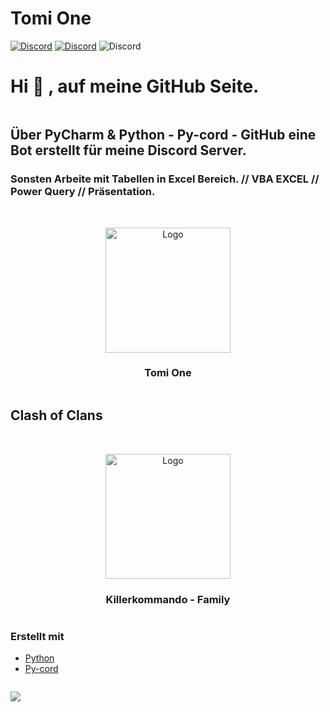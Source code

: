 # Tomi One

[![Discord](https://img.shields.io/discord/980461610948771911?color=blue&label=Discord&logo=discord&logoColor=white&style=for-the-badge)](https://discord.gg/tomione)
[![Discord](https://img.shields.io/discord/730390436442538024?color=blue&label=Discord&logo=discord&logoColor=white&style=for-the-badge)](https://discord.gg/killerkommando)
![Discord](https://img.shields.io/discord/?color=blue&label=Discord&logo=discord&logoColor=white&style=for-the-badge)

# Hi 👋 , auf meine GitHub Seite.

```yaml

```
## Über PyCharm & Python - Py-cord - GitHub eine Bot erstellt für meine Discord Server.

### Sonsten Arbeite mit Tabellen in Excel Bereich. // VBA EXCEL // Power Query // Präsentation.

```yaml

```


<!-- PROJECT LOGO -->

<br />
<div align="center"> 
 <img src="https://images-ext-2.discordapp.net/external/_PhoAFWdZnDwKm403iEag_Krj3s2_7FM67Q_CttIN4g/%3Fsize%3D1024/https/cdn.discordapp.com/icons/980461610948771911/7f74903ab4eba3915cddd4680b6990eb.png" alt="Logo" width="200" height="200">
<h3 align="center">Tomi One</h3>
</div>

```yaml

```
## Clash of Clans

```yaml

```


<!-- PROJECT LOGO 2 -->

<br />
<div align="center">
 <img src="https://cdn.discordapp.com/attachments/1070102699334451230/1112220799282200696/HAUPT_LOGO.jpg" alt="Logo" width="200" height="200">
<h3 align="center">Killerkommando - Family</h3>
</div>

```yaml

```


<!-- ABOUT THE PROJECT -->

### Erstellt mit

* [Python](https://www.python.org/)
* [Py-cord](https://www.pycord.dev/)

```yaml

```

![](https://github-readme-stats.vercel.app/api?username=anuraghazra&show_icons=true&theme=solarized-dark)



